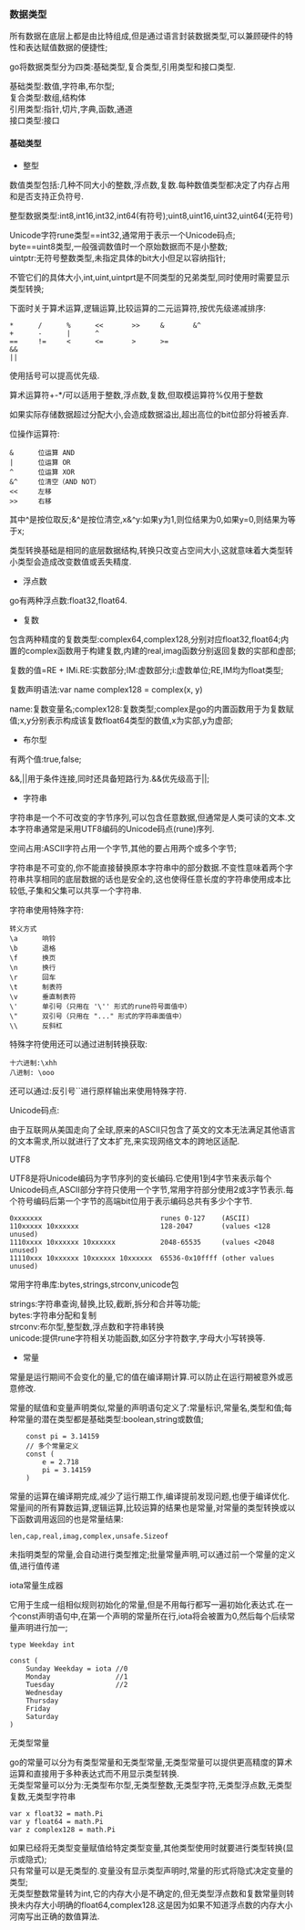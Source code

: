 ### 数据类型 ###

所有数据在底层上都是由比特组成,但是通过语言封装数据类型,可以兼顾硬件的特性和表达赋值数据的便捷性;

go将数据类型分为四类:基础类型,复合类型,引用类型和接口类型.

基础类型:数值,字符串,布尔型;    
复合类型:数组,结构体     
引用类型:指针,切片,字典,函数,通道    
接口类型:接口

#### 基础类型 ####

- 整型

数值类型包括:几种不同大小的整数,浮点数,复数.每种数值类型都决定了内存占用和是否支持正负符号.

整型数据类型:int8,int16,int32,int64(有符号);uint8,uint16,uint32,uint64(无符号)

Unicode字符rune类型==int32,通常用于表示一个Unicode码点;    
byte==uint8类型,一般强调数值时一个原始数据而不是小整数;    
uintptr:无符号整数类型,未指定具体的bit大小但足以容纳指针;    

不管它们的具体大小,int,uint,uintprt是不同类型的兄弟类型,同时使用时需要显示类型转换;

下面时关于算术运算,逻辑运算,比较运算的二元运算符,按优先级递减排序:    

```
*      /      %      <<       >>     &       &^
+      -      |      ^
==     !=     <      <=       >      >=
&&
||
```

使用括号可以提高优先级.

算术运算符+-*/可以适用于整数,浮点数,复数,但取模运算符%仅用于整数    

如果实际存储数据超过分配大小,会造成数据溢出,超出高位的bit位部分将被丢弃.

位操作运算符:

```
&      位运算 AND
|      位运算 OR
^      位运算 XOR
&^     位清空（AND NOT）
<<     左移
>>     右移
```
其中^是按位取反;&^是按位清空,x&^y:如果y为1,则位结果为0,如果y=0,则结果为等于x;

类型转换基础是相同的底层数据结构,转换只改变占空间大小,这就意味着大类型转小类型会造成改变数值或丢失精度.

- 浮点数

go有两种浮点数:float32,float64.

- 复数

包含两种精度的复数类型:complex64,complex128,分别对应float32,float64;内置的complex函数用于构建复数,内建的real,imag函数分别返回复数的实部和虚部;

复数的值=RE + IMi.RE:实数部分;IM:虚数部分;i:虚数单位;RE,IM均为float类型;

复数声明语法:var name complex128 = complex(x, y)

name:复数变量名;complex128:复数类型;complex是go的内置函数用于为复数赋值;x,y分别表示构成该复数float64类型的数值,x为实部,y为虚部;

- 布尔型

有两个值:true,false;

&&,||用于条件连接,同时还具备短路行为.&&优先级高于||;

- 字符串

字符串是一个不可改变的字节序列,可以包含任意数据,但通常是人类可读的文本.文本字符串通常是采用UTF8编码的Unicode码点(rune)序列.

空间占用:ASCII字符占用一个字节,其他的要占用两个或多个字节;

字符串是不可变的,你不能直接替换原本字符串中的部分数据.不变性意味着两个字符串共享相同的底层数据的话也是安全的,这也使得任意长度的字符串使用成本比较低,子集和父集可以共享一个字符串.

字符串使用特殊字符:

```
转义方式
\a      响铃
\b      退格
\f      换页
\n      换行
\r      回车
\t      制表符
\v      垂直制表符
\'      单引号（只用在 '\'' 形式的rune符号面值中）
\"      双引号（只用在 "..." 形式的字符串面值中）
\\      反斜杠
```

特殊字符使用还可以通过进制转换获取:

```
十六进制:\xhh    
八进制: \ooo
```

还可以通过:反引号``进行原样输出来使用特殊字符.


Unicode码点:

由于互联网从美国走向了全球,原来的ASCII只包含了英文的文本无法满足其他语言的文本需求,所以就进行了文本扩充,来实现网络文本的跨地区适配.

UTF8

UTF8是将Unicode编码为字节序列的变长编码.它使用1到4字节来表示每个Unicode码点,ASCII部分字符只使用一个字节,常用字符部分使用2或3字节表示.每个符号编码后第一个字节的高端bit位用于表示编码总共有多少个字节.

```
0xxxxxxx                             runes 0-127    (ASCII)
110xxxxx 10xxxxxx                    128-2047       (values <128 unused)
1110xxxx 10xxxxxx 10xxxxxx           2048-65535     (values <2048 unused)
11110xxx 10xxxxxx 10xxxxxx 10xxxxxx  65536-0x10ffff (other values unused)
```

常用字符串库:bytes,strings,strconv,unicode包

strings:字符串查询,替换,比较,截断,拆分和合并等功能;    
bytes:字符串分配和复制    
strconv:布尔型,整型数,浮点数和字符串转换    
unicode:提供rune字符相关功能函数,如区分字符数字,字母大小写转换等.


- 常量

常量是运行期间不会变化的量,它的值在编译期计算.可以防止在运行期被意外或恶意修改.

常量的赋值和变量声明类似,常量的声明语句定义了:常量标识,常量名,类型和值;每种常量的潜在类型都是基础类型:boolean,string或数值;

```
	const pi = 3.14159
	// 多个常量定义
	const (
		e = 2.718
		pi = 3.14159
	)
```

常量的运算在编译期完成,减少了运行期工作,编译提前发现问题,也便于编译优化.    
常量间的所有算数运算,逻辑运算,比较运算的结果也是常量,对常量的类型转换或以下函数调用返回的也是常量结果:

```
len,cap,real,imag,complex,unsafe.Sizeof
```

未指明类型的常量,会自动进行类型推定;批量常量声明,可以通过前一个常量的定义值,进行值传递

iota常量生成器

它用于生成一组相似规则初始化的常量,但是不用每行都写一遍初始化表达式.在一个const声明语句中,在第一个声明的常量所在行,iota将会被置为0,然后每个后续常量声明进行加一;

```
type Weekday int

const (
    Sunday Weekday = iota //0
    Monday				  //1
    Tuesday				  //2
    Wednesday
    Thursday
    Friday
    Saturday
)

```

无类型常量

go的常量可以分为有类型常量和无类型常量,无类型常量可以提供更高精度的算术运算和直接用于多种表达式而不用显示类型转换.    
无类型常量可以分为:无类型布尔型,无类型整数,无类型字符,无类型浮点数,无类型复数,无类型字符串    

```
var x float32 = math.Pi
var y float64 = math.Pi
var z complex128 = math.Pi
```

如果已经将无类型变量赋值给特定类型变量,其他类型使用时就要进行类型转换(显示或隐式);    
只有常量可以是无类型的.变量没有显示类型声明时,常量的形式将隐式决定变量的类型;    
无类型整数常量转为int,它的内存大小是不确定的,但无类型浮点数和复数常量则转换未内存大小明确的float64,complex128.这是因为如果不知道浮点数的内存大小河南写出正确的数值算法.    





















